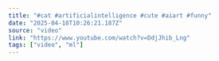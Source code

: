 ```yaml
---
title: "#cat #artificialintelligence #cute #aiart #funny"
date: "2025-04-18T10:26:21.187Z"
source: "video"
link: "https://www.youtube.com/watch?v=DdjJhib_Lng"
tags: ["video", "ml"]
---
```



